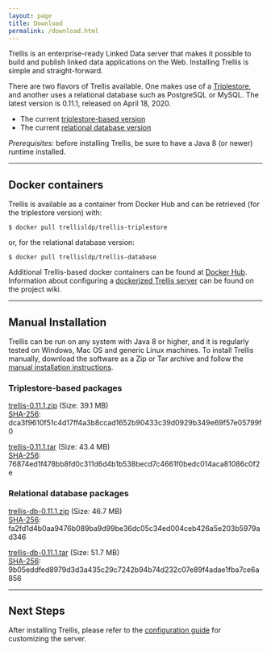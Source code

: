 ```yaml
---
layout: page
title: Download
permalink: /download.html
---
```


Trellis is an enterprise-ready Linked Data server that makes it possible to build and publish linked data applications on the Web.
Installing Trellis is simple and straight-forward.

There are two flavors of Trellis available. One makes use of a [Triplestore](https://en.wikipedia.org/wiki/Triplestore), and another uses a relational database such as PostgreSQL or MySQL. The latest version is 0.11.1, released on April 18, 2020.

  * The current [triplestore-based version](https://github.com/trellis-ldp/trellis/releases/latest)
  * The current [relational database version](https://github.com/trellis-ldp/trellis-extensions/releases/latest)

_Prerequisites_: before installing Trellis, be sure to have a Java 8 (or newer) runtime installed.

---

## Docker containers

Trellis is available as a container from Docker Hub and can be retrieved (for the triplestore
version) with:

    $ docker pull trellisldp/trellis-triplestore

or, for the relational database version:

    $ docker pull trellisldp/trellis-database

Additional Trellis-based docker containers can be found at [Docker Hub](https://hub.docker.com/u/trellisldp).
Information about configuring a [dockerized Trellis
server](https://github.com/trellis-ldp/trellis/wiki/Dockerized-Trellis) can be found on the project wiki.

---

## Manual Installation

Trellis can be run on any system with Java 8 or higher, and it is regularly
tested on Windows, Mac OS and generic Linux machines. To install Trellis
manually, download the software as a Zip or Tar archive and follow the
[manual installation instructions](https://github.com/trellis-ldp/trellis/wiki/Manual-Installation).

### Triplestore-based packages

[trellis-0.11.1.zip](https://www.trellisldp.org/downloads/trellis/trellis-0.11.1.zip)
(Size: 39.1 MB)  
[SHA-256](https://www.trellisldp.org/downloads/trellis/trellis-0.11.1.zip.sha256): dca3f9610f51c4d17ff4a3b8ccad1652b90433c39d0929b349e69f57e05799f0

[trellis-0.11.1.tar](https://www.trellisldp.org/downloads/trellis/trellis-0.11.1.tar)
(Size: 43.4 MB)  
[SHA-256](https://www.trellisldp.org/downloads/trellis/trellis-0.11.1.tar.sha256): 76874ed1f478bb8fd0c311d6d4b1b538becd7c4661f0bedc014aca81086c0f2e

### Relational database packages

[trellis-db-0.11.1.zip](https://www.trellisldp.org/downloads/trellis-db/trellis-db-0.11.1.zip)
(Size: 46.7 MB)  
[SHA-256](https://www.trellisldp.org/downloads/trellis-db/trellis-db-0.11.1.zip.sha256): fa2fd1d4b0aa9476b089ba9d99be36dc05c34ed004ceb426a5e203b5979ad346

[trellis-db-0.11.1.tar](https://www.trellisldp.org/downloads/trellis-db/trellis-db-0.11.1.tar)
(Size: 51.7 MB)  
[SHA-256](https://www.trellisldp.org/downloads/trellis-db/trellis-db-0.11.1.tar.sha256): 9b05eddfed8979d3d3a435c29c7242b94b74d232c07e89f4adae1fba7ce6a856

---

## Next Steps

After installing Trellis, please refer to the [configuration guide](https://github.com/trellis-ldp/trellis/wiki/App-Configuration-Guide)
for customizing the server.

